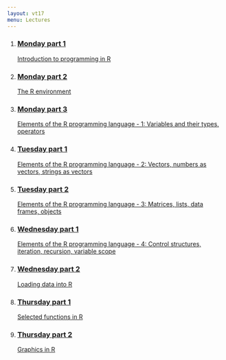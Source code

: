 ```yaml
---
layout: vt17
menu: Lectures
---
```


<ol class="lecture" id="topics">
<li>
<a href="lecture/Lecture_1_-_Introduction.pdf">
<h3>Monday part 1</h3>
Introduction to programming in R
</a>
</li>

<li>
<a href="lecture/Lecture_2_-_REnvironment.pdf">
<h3>Monday part 2</h3>
The R environment
</a>
</li>

<li>
<a href="lecture/Lecture_3_-_Elements1.pdf">
<h3>Monday part 3</h3>
Elements of the R programming language - 1:
Variables and their types, operators
</a>
</li>

<li>
<a href="lecture/Lecture_4_-_Elements2.pdf">
<h3>Tuesday part 1</h3>
Elements of the R programming language - 2:
Vectors, numbers as vectors, strings as vectors
</a>
</li>

<li>
<a href="lecture/Lecture_5_-_Elements3.pdf">
<h3>Tuesday part 2</h3>
Elements of the R programming language - 3:
Matrices, lists, data frames, objects
</a>
</li>

<li>
<a href="lecture/Lecture_6_-_Elements4.pdf">
<h3>Wednesday part 1</h3>
Elements of the R programming language - 4:
Control structures, iteration, recursion, variable scope
</a>
</li>

<li>
<a href="lecture/Lecture_7_-_Loading_data.pdf">
<h3>Wednesday part 2</h3>

Loading data into R
</a>
</li>

<li>
<a href="lecture/Lecture_8_-_SelectedFns.pdf">
<h3>Thursday part 1</h3>

Selected functions in R
</a>
</li>

<li>
<a href="lecture/Lecture_9_-_Graphics.pdf">
<h3>Thursday part 2</h3>

Graphics in R
</a>
</li>

</ol>
